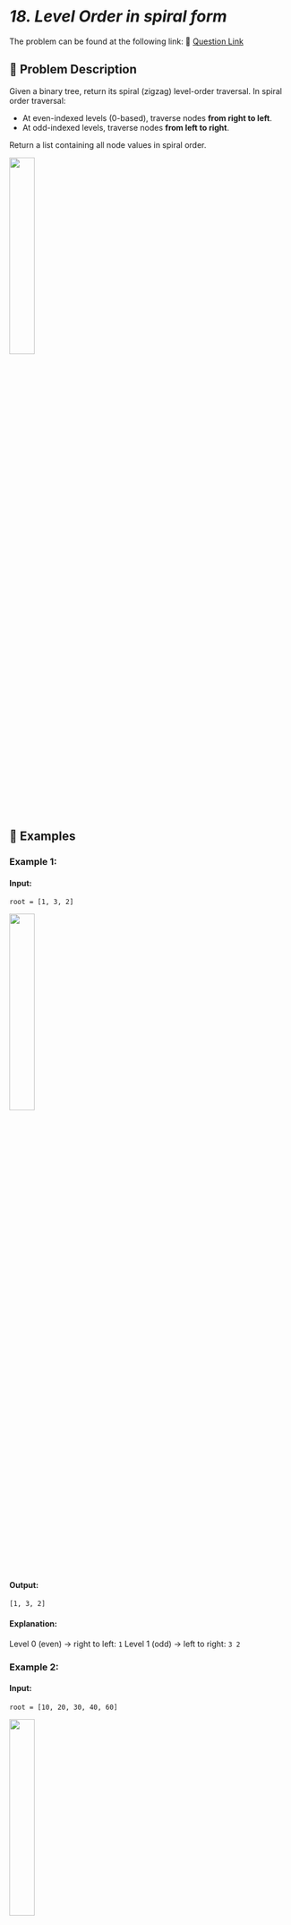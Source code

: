 # *18. Level Order in spiral form*

The problem can be found at the following link: 🔗 [Question Link](https://www.geeksforgeeks.org/problems/level-order-traversal-in-spiral-form/1)

## **🧩 Problem Description**

Given a binary tree, return its spiral (zigzag) level-order traversal.
In spiral order traversal:

* At even-indexed levels (0-based), traverse nodes **from right to left**.
* At odd-indexed levels, traverse nodes **from left to right**.

Return a list containing all node values in spiral order.

<img src="https://github.com/user-attachments/assets/b1969c68-98a2-4251-9151-2d5d2d8f1b78" width="30%">

## **📘 Examples**

### **Example 1:**

#### **Input:**

`root = [1, 3, 2]`

<img src="https://github.com/user-attachments/assets/836b9d62-2c1d-4eb1-8bf0-7d4194c6451e" width="30%">

#### **Output:**

`[1, 3, 2]`

#### **Explanation:**

Level 0 (even) → right to left: `1`
Level 1 (odd) → left to right: `3 2`


### **Example 2:**

#### **Input:**

`root = [10, 20, 30, 40, 60]`

<img src="https://github.com/user-attachments/assets/e007d5b3-9e0d-4ba6-a3d3-293828c56eb8" width="30%">

#### **Output:**

`[10, 20, 30, 60, 40]`


### **Example 3:**

#### **Input:**

`root = [1, 2, N, 4]`

<img src="https://github.com/user-attachments/assets/84061eac-bf90-4ce2-af9c-c92f0fa83898" width="30%">

#### **Output:**

`[1, 2, 4]`


## **🔒 Constraints**

* 1 ≤ number of nodes ≤ 10⁵
* 0 ≤ node->data ≤ 10⁵


## **✅ My Approach**

### **Using Double-Ended Queue (Deque)**

We use a `deque` to simulate two-directional traversal:

* For **even-indexed levels**, we traverse from right to left using `pop_back()` and push children to the **front**.
* For **odd-indexed levels**, we traverse from left to right using `pop_front()` and push children to the **back**.

We alternate the direction at each level using a boolean flag.


### **Algorithm Steps:**

1. Initialize deque `q` and push root node.
2. While `q` is not empty:

   * Traverse the current level based on direction:

     * If flag is `True` (even), pop from back and push right→left children to front.
     * If flag is `False` (odd), pop from front and push left→right children to back.
   * Flip the flag at the end of each level.


## **🧮 Time and Auxiliary Space Complexity**

* **Expected Time Complexity:** O(n), as we visit each node exactly once in level order.
* **Expected Auxiliary Space Complexity:** O(n), due to storing up to an entire level of nodes in the deque.


## **🧠 Code (C++)**

```cpp
class Solution {
  public:
    vector<int> findSpiral(Node* r) {
        if (!r) return {};
        vector<int> a;
        deque<Node*> q{r};
        bool f = 1;
        while (!q.empty()) {
            int n = q.size();
            while (n--) {
                Node* x = f ? q.back() : q.front();
                f ? q.pop_back() : q.pop_front();
                a.push_back(x->data);
                if (f) {
                    if (x->right) q.push_front(x->right);
                    if (x->left) q.push_front(x->left);
                } else {
                    if (x->left) q.push_back(x->left);
                    if (x->right) q.push_back(x->right);
                }
            }
            f = !f;
        }
        return a;
    }
};
```

<details>
<summary><h2 align="center">⚡ Alternative Approaches</h2></summary>

## 📊 **2️⃣ Using Two Stacks**

Use two stacks `s1` and `s2` to alternate directions per level:

* Push nodes of one level to `s1`, children to `s2` in appropriate order, and swap.

```cpp
class Solution {
  public:
    vector<int> findSpiral(Node* r) {
        if (!r) return {};
        vector<int> res;
        stack<Node*> s1, s2;
        s1.push(r);
        while (!s1.empty() || !s2.empty()) {
            while (!s1.empty()) {
                Node* t = s1.top(); s1.pop();
                res.push_back(t->data);
                if (t->right) s2.push(t->right);
                if (t->left) s2.push(t->left);
            }
            while (!s2.empty()) {
                Node* t = s2.top(); s2.pop();
                res.push_back(t->data);
                if (t->left) s1.push(t->left);
                if (t->right) s1.push(t->right);
            }
        }
        return res;
    }
};
```

#### 📝 **Complexity Analysis**

### **Time Complexity:** O(n)

### **Auxiliary Space Complexity:** O(n)


## 🆚 Comparison

| **Approach**           | ⏱️ **Time** | 🗂️ **Space** | ✅ **Pros**              | ⚠️ **Cons**          |
| ---------------------- | ----------- | ------------- | ----------------------- | -------------------- |
| Deque Zigzag Traversal | 🟢 O(n)        | 🟢 O(n)          | Clean, single container | Requires deque logic |
| Two Stack Zigzag       | 🟢 O(n)        | 🟢 O(n)          | Stack-based alternative | Slightly verbose     |

</details>


## **🧑‍💻 Code (Java)**

```java
class Solution {
    public ArrayList<Integer> findSpiral(Node r) {
        if (r == null) return new ArrayList<>();
        ArrayList<Integer> a = new ArrayList<>();
        Deque<Node> q = new ArrayDeque<>();
        q.add(r);
        boolean f = true;
        while (!q.isEmpty()) {
            int n = q.size();
            while (n-- > 0) {
                Node x = f ? q.pollLast() : q.pollFirst();
                a.add(x.data);
                if (f) {
                    if (x.right != null) q.addFirst(x.right);
                    if (x.left != null) q.addFirst(x.left);
                } else {
                    if (x.left != null) q.addLast(x.left);
                    if (x.right != null) q.addLast(x.right);
                }
            }
            f = !f;
        }
        return a;
    }
}
```

## **🐍 Code (Python)**

```python
class Solution:
    def findSpiral(self, r):
        if not r: return []
        a, q, f = [], deque([r]), True
        while q:
            for _ in range(len(q)):
                x = q.pop() if f else q.popleft()
                a.append(x.data)
                if f:
                    if x.right: q.appendleft(x.right)
                    if x.left: q.appendleft(x.left)
                else:
                    if x.left: q.append(x.left)
                    if x.right: q.append(x.right)
            f = not f
        return a
```
